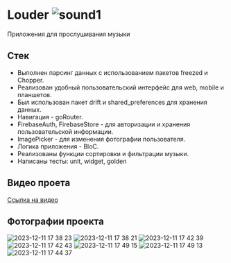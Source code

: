 # Louder      ![sound1](https://github.com/rossieShark/audio_player/assets/122214235/578bc27f-4994-4760-b5d9-c04889a8baf8)



 Приложения для прослушивания музыки

## Стек
- Выполнен парсинг данных с использованием пакетов freezed и Chopper.
- Реализован удобный пользовательский интерфейс для web, mobile и планшетов.
- Был использован пакет drift и shared_preferences для хранения данных.
- Навигация - goRouter.
- FirebaseAuth, FirebaseStore - для авторизации и хранения пользовательской информации.
- ImagePicker - для изменения фотографии пользователя.
- Логика приложения - BloC.
- Реализованы функции сортировки и фильтрации музыки.
- Написаны тесты: unit, widget, golden

## Видео проета
[Ссылка на видео](https://disk.yandex.ru/d/ORLBOzgdDwSf5w)

## Фотографии проекта
![2023-12-11 17 38 23](https://github.com/rossieShark/audio_player/assets/122214235/bc424186-d695-4776-814c-56087ab3a3fe)
![2023-12-11 17 38 21](https://github.com/rossieShark/audio_player/assets/122214235/f39607c8-8631-45f7-acf5-9c535f0d4038)
![2023-12-11 17 42 39](https://github.com/rossieShark/audio_player/assets/122214235/0afab499-9368-42c5-9620-be9495de6c16)
![2023-12-11 17 42 43](https://github.com/rossieShark/audio_player/assets/122214235/506341d9-ebfd-445a-bbcb-025986c17d4c)
![2023-12-11 17 49 15](https://github.com/rossieShark/audio_player/assets/122214235/f5ae5a21-3d31-4f43-9785-7d4f2d2cacb3)
![2023-12-11 17 49 13](https://github.com/rossieShark/audio_player/assets/122214235/d47f7632-83db-4780-8f5e-7befec184514)
![2023-12-11 17 44 37](https://github.com/rossieShark/audio_player/assets/122214235/f4bf346e-4299-4c08-a006-c0c17c0f1ccd)
